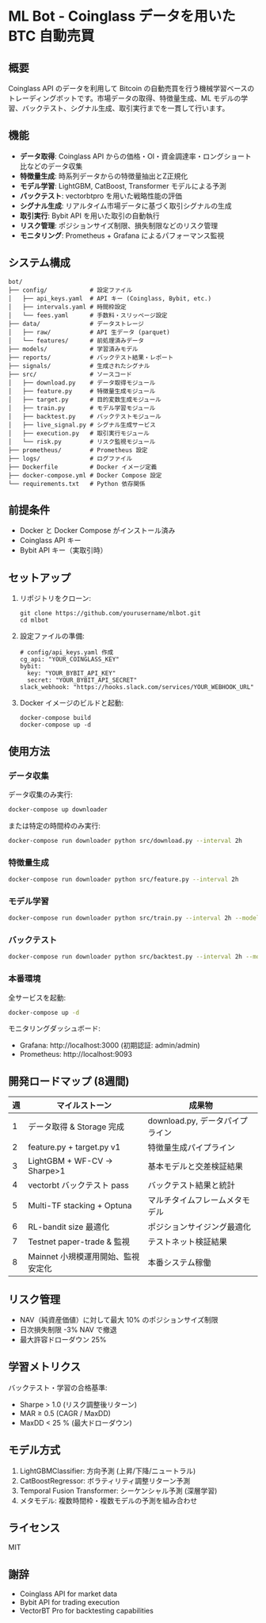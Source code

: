 # ML Bot - Coinglass データを用いた BTC 自動売買

## 概要

Coinglass API のデータを利用して Bitcoin の自動売買を行う機械学習ベースのトレーディングボットです。市場データの取得、特徴量生成、ML モデルの学習、バックテスト、シグナル生成、取引実行までを一貫して行います。

## 機能

- **データ取得**: Coinglass API からの価格・OI・資金調達率・ロングショート比などのデータ収集
- **特徴量生成**: 時系列データからの特徴量抽出とZ正規化
- **モデル学習**: LightGBM, CatBoost, Transformer モデルによる予測
- **バックテスト**: vectorbtpro を用いた戦略性能の評価
- **シグナル生成**: リアルタイム市場データに基づく取引シグナルの生成
- **取引実行**: Bybit API を用いた取引の自動執行
- **リスク管理**: ポジションサイズ制限、損失制限などのリスク管理
- **モニタリング**: Prometheus + Grafana によるパフォーマンス監視

## システム構成

```
bot/
├── config/            # 設定ファイル
│   ├── api_keys.yaml  # API キー (Coinglass, Bybit, etc.)
│   ├── intervals.yaml # 時間枠設定
│   └── fees.yaml      # 手数料・スリッページ設定
├── data/              # データストレージ
│   ├── raw/           # API 生データ (parquet)
│   └── features/      # 前処理済みデータ
├── models/            # 学習済みモデル
├── reports/           # バックテスト結果・レポート
├── signals/           # 生成されたシグナル
├── src/               # ソースコード
│   ├── download.py    # データ取得モジュール
│   ├── feature.py     # 特徴量生成モジュール
│   ├── target.py      # 目的変数生成モジュール
│   ├── train.py       # モデル学習モジュール
│   ├── backtest.py    # バックテストモジュール
│   ├── live_signal.py # シグナル生成サービス
│   ├── execution.py   # 取引実行モジュール
│   └── risk.py        # リスク監視モジュール
├── prometheus/        # Prometheus 設定
├── logs/              # ログファイル
├── Dockerfile         # Docker イメージ定義
├── docker-compose.yml # Docker Compose 設定
└── requirements.txt   # Python 依存関係
```

## 前提条件

- Docker と Docker Compose がインストール済み
- Coinglass API キー
- Bybit API キー（実取引時）

## セットアップ

1. リポジトリをクローン:
   ```
   git clone https://github.com/yourusername/mlbot.git
   cd mlbot
   ```

2. 設定ファイルの準備:
   ```
   # config/api_keys.yaml 作成
   cg_api: "YOUR_COINGLASS_KEY"
   bybit:
     key: "YOUR_BYBIT_API_KEY"
     secret: "YOUR_BYBIT_API_SECRET"
   slack_webhook: "https://hooks.slack.com/services/YOUR_WEBHOOK_URL"
   ```

3. Docker イメージのビルドと起動:
   ```
   docker-compose build
   docker-compose up -d
   ```

## 使用方法

### データ収集

データ収集のみ実行:

```bash
docker-compose up downloader
```

または特定の時間枠のみ実行:

```bash
docker-compose run downloader python src/download.py --interval 2h
```

### 特徴量生成

```bash
docker-compose run downloader python src/feature.py --interval 2h
```

### モデル学習

```bash
docker-compose run downloader python src/train.py --interval 2h --model_type lightgbm --optimize
```

### バックテスト

```bash
docker-compose run downloader python src/backtest.py --interval 2h --model_type lightgbm
```

### 本番環境

全サービスを起動:

```bash
docker-compose up -d
```

モニタリングダッシュボード:
- Grafana: http://localhost:3000 (初期認証: admin/admin)
- Prometheus: http://localhost:9093

## 開発ロードマップ (8週間)

| 週 | マイルストーン                     | 成果物                               |
| - | ----------------------------------- | ------------------------------------ |
| 1 | データ取得 & Storage 完成           | download.py, データパイプライン      |
| 2 | feature.py + target.py v1           | 特徴量生成パイプライン              |
| 3 | LightGBM + WF-CV → Sharpe>1         | 基本モデルと交差検証結果            |
| 4 | vectorbt バックテスト pass          | バックテスト結果と統計              |
| 5 | Multi-TF stacking + Optuna          | マルチタイムフレームメタモデル      |
| 6 | RL-bandit size 最適化               | ポジションサイジング最適化          |
| 7 | Testnet paper-trade & 監視          | テストネット検証結果                |
| 8 | Mainnet 小規模運用開始、監視安定化   | 本番システム稼働                    |

## リスク管理

- NAV（純資産価値）に対して最大 10% のポジションサイズ制限
- 日次損失制限 -3% NAV で撤退
- 最大許容ドローダウン 25%

## 学習メトリクス

バックテスト・学習の合格基準:
- Sharpe > 1.0 (リスク調整後リターン)
- MAR ≥ 0.5 (CAGR / MaxDD)
- MaxDD < 25 % (最大ドローダウン)

## モデル方式

1. LightGBMClassifier: 方向予測 (上昇/下降/ニュートラル)
2. CatBoostRegressor: ボラティリティ調整リターン予測
3. Temporal Fusion Transformer: シーケンシャル予測 (深層学習)
4. メタモデル: 複数時間枠・複数モデルの予測を組み合わせ

## ライセンス

MIT

## 謝辞

- Coinglass API for market data
- Bybit API for trading execution
- VectorBT Pro for backtesting capabilities
